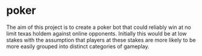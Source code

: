 # poker
The aim of this project is to create a poker bot that could reliably win at no limit texas holdem against online opponents. Initially this would be at low stakes with the assumption that players at these stakes are more likely to be more easily grouped into distinct categories of gameplay.
